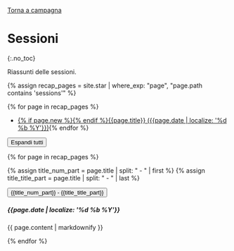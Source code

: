 [Torna a campagna](./campaign.md)

# Sessioni
{:.no_toc}

Riassunti delle sessioni.


{% assign recap_pages = site.star | where_exp: "page", "page.path contains 'sessions'" %}

{% for page in recap_pages %}
- <a href="#{{page.title | slugify}}" class="recap-index">{% if page.new %}<span class="new"></span>{% endif %}{{page.title}}    ({{page.date |  localize: '%d %b %Y'}})</a>{% endfor %}

<button type="button" class="expand-all">Espandi tutti</button>

<div class="noindent">

{% for page in recap_pages %}

{% assign title_num_part = page.title | split: " - " | first %}
{% assign title_title_part = page.title | split: " - " | last %}

<button type="button" class="collapsible coll-primary" id="{{page.title | slugify}}">{{title_num_part}} - <span class="recap-title">{{title_title_part}}</span></button>
<div class="collapsible-content" markdown="1">

##### {{page.date | localize: '%d %b %Y'}}

{{ page.content | markdownify }}

</div>

{% endfor %}

</div>